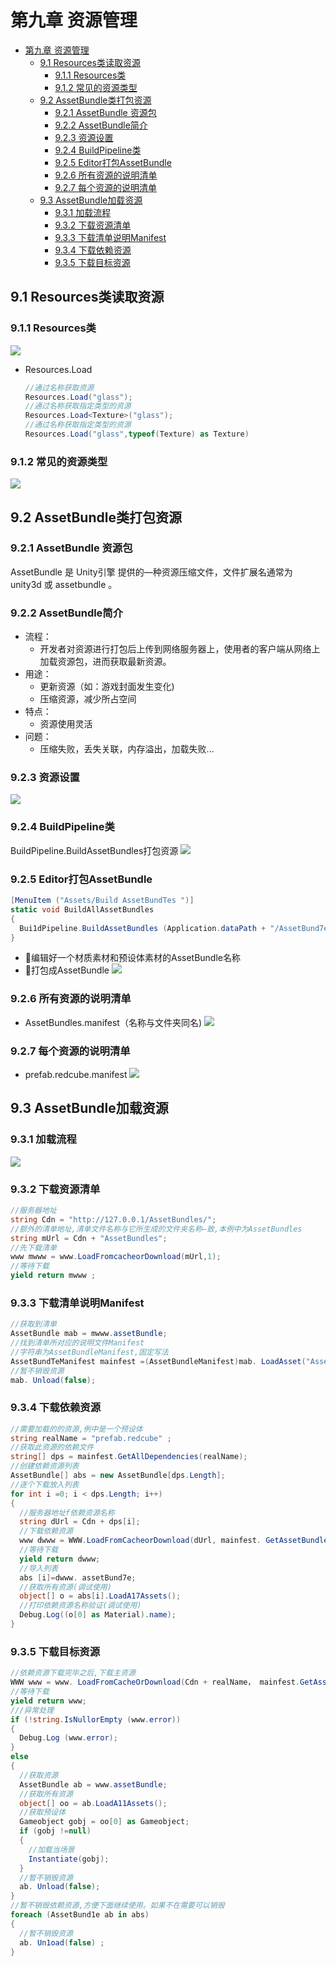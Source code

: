 # 第九章 资源管理
- [第九章 资源管理](#第九章-资源管理)
  - [9.1 Resources类读取资源](#91-resources类读取资源)
    - [9.1.1 Resources类](#911-resources类)
    - [9.1.2 常见的资源类型](#912-常见的资源类型)
  - [9.2 AssetBundle类打包资源](#92-assetbundle类打包资源)
    - [9.2.1 AssetBundle 资源包](#921-assetbundle-资源包)
    - [9.2.2 AssetBundle简介](#922-assetbundle简介)
    - [9.2.3 资源设置](#923-资源设置)
    - [9.2.4 BuildPipeline类](#924-buildpipeline类)
    - [9.2.5 Editor打包AssetBundle](#925-editor打包assetbundle)
    - [9.2.6 所有资源的说明清单](#926-所有资源的说明清单)
    - [9.2.7 每个资源的说明清单](#927-每个资源的说明清单)
  - [9.3 AssetBundle加载资源](#93-assetbundle加载资源)
    - [9.3.1 加载流程](#931-加载流程)
    - [9.3.2 下载资源清单](#932-下载资源清单)
    - [9.3.3 下载清单说明Manifest](#933-下载清单说明manifest)
    - [9.3.4 下载依赖资源](#934-下载依赖资源)
    - [9.3.5 下载目标资源](#935-下载目标资源)

## 9.1 Resources类读取资源
### 9.1.1 Resources类
![](iamges/09/9-1%20Resources类.png)

* Resources.Load
  ```cs
  //通过名称获取资源
  Resources.Load("glass");
  //通过名称获取指定类型的资源
  Resources.Load<Texture>("glass");
  //通过名称获取指定类型的资源
  Resources.Load("glass",typeof(Texture) as Texture)
  ```

### 9.1.2 常见的资源类型
![](iamges/09/9-2%20常见的资源类型.png)

## 9.2 AssetBundle类打包资源

### 9.2.1 AssetBundle 资源包
AssetBundle 是 Unity引擎 提供的—种资源压缩文件，文件扩展名通常为 unity3d 或 assetbundle 。

### 9.2.2 AssetBundle简介
* 流程：
  * 开发者对资源进行打包后上传到网络服务器上，使用者的客户端从网络上加载资源包，进而获取最新资源。
* 用途：
  * 更新资源（如：游戏封面发生变化)  
  * 压缩资源，减少所占空间
* 特点：
  * 资源使用灵活  
* 问题：
  * 压缩失败，丢失关联，内存溢出，加载失败...

### 9.2.3 资源设置
![](iamges/09/9-3%20资源设置.png)

### 9.2.4 BuildPipeline类
BuildPipeline.BuildAssetBundles打包资源
![](iamges/09/9-4%20bulid元素.png)

### 9.2.5 Editor打包AssetBundle
```cs
[MenuItem ("Assets/Build AssetBundTes ")]
static void BuildAllAssetBundles
{
  Bui1dPipeline.BuildAssetBundles (Application.dataPath + "/AssetBund7es", Bui1dAssetBundTeoptions.None, BuildTarget.StandaloneOSXIntel);
}
```
* 🎁编辑好一个材质素材和预设体素材的AssetBundle名称
* 🎁打包成AssetBundle
![](iamges/09/9-5%20打包后文件.png)

### 9.2.6 所有资源的说明清单
* AssetBundles.manifest（名称与文件夹同名)
![](iamges/09/9-6%20manifest.png)

### 9.2.7 每个资源的说明清单
* prefab.redcube.manifest
![](iamges/09/9-7%20每个资源的说明清单.png)

## 9.3 AssetBundle加载资源
### 9.3.1 加载流程

![](iamges/09/9-8%20加载流程.png)

### 9.3.2 下载资源清单
```cs
//服务器地址
string Cdn = "http://127.0.0.1/AssetBundles/";
//额外的清单地址,清单文件名称与它所生成的文件夹名称—致,本例中为AssetBundles
string mUrl = Cdn + "AssetBundles";
//先下载清单
www mwww = www.LoadFromcacheorDownload(mUrl,1);
//等待下载
yield return mwww ;
```

### 9.3.3 下载清单说明Manifest
```cs
//获取到清单
AssetBundle mab = mwww.assetBundle;
//找到清单所对应的说明文件Manifest
//字符串为AssetBundleManifest,固定写法
AssetBundTeManifest mainfest =(AssetBundleManifest)mab. LoadAsset("AssetBundleManifest");
//暂不销毁资源
mab. Unload(false);

```

### 9.3.4 下载依赖资源
```cs
//需要加载的的资源,例中是一个预设体
string realName = "prefab.redcube" ;
//获取此资源的依赖文件
string[] dps = mainfest.GetAllDependencies(realName);
//创建依赖资源列表
AssetBundle[] abs = new AssetBundle[dps.Length];
//逐个下载放入列表
for int i =0; i < dps.Length; i++)
{
  //服务器地址f依赖资源名称
  string dUrl = Cdn + dps[i];
  //下载依赖资源
  www dwww = WWW.LoadFromCacheorDownload(dUrl, mainfest. GetAssetBundleHash(dps[i]));
  //等待下载
  yield return dwww;
  //导入列表
  abs [i]=dwww. assetBund7e;
  //获取所有资源(调试使用)
  object[] o = abs[i].LoadA17Assets();
  //打印依赖资源名称验证(调试使用)
  Debug.Log((o[0] as Material).name);
}
```

### 9.3.5 下载目标资源
```CS
//依赖资源下载完毕之后,下载主资源
WWW www = www. LoadFromCacheOrDownload(Cdn + realName， mainfest.GetAssetBundl1eHash(realName));
//等待下载
yield return www;
///异常处理 
if (!string.IsNullorEmpty (www.error))
{
  Debug.Log (www.error);
}
else
{
  //获取资源
  AssetBundle ab = www.assetBundle;
  //获取所有资源
  object[] oo = ab.LoadA11Assets();
  //获取预设体
  Gameobject gobj = oo[0] as Gameobject;
  if (gobj !=null)
  {
    //加载当场景
    Instantiate(gobj);
  }
  //暂不销毁资源
  ab. Unload(false);
}
//暂不销毁依赖资源,方便下面继续使用。如果不在需要可以销毁
foreach (AssetBund1e ab in abs)
{
  //暂不销毁资源
  ab. Un1oad(false) ;
}

```